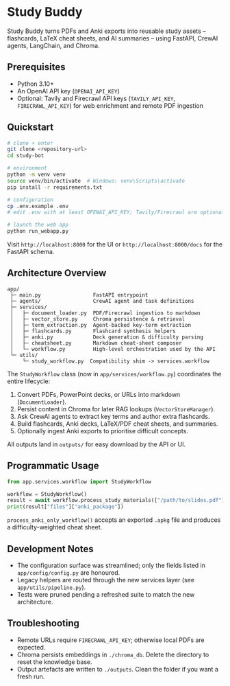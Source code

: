 # Study Buddy

Study Buddy turns PDFs and Anki exports into reusable study assets – flashcards, LaTeX cheat sheets, and AI summaries – using FastAPI, CrewAI agents, LangChain, and Chroma.

## Prerequisites

- Python 3.10+
- An OpenAI API key (`OPENAI_API_KEY`)
- Optional: Tavily and Firecrawl API keys (`TAVILY_API_KEY`, `FIRECRAWL_API_KEY`) for web enrichment and remote PDF ingestion

## Quickstart

```bash
# clone + enter
git clone <repository-url>
cd study-bot

# environment
python -m venv venv
source venv/bin/activate  # Windows: venv\Scripts\activate
pip install -r requirements.txt

# configuration
cp .env.example .env
# edit .env with at least OPENAI_API_KEY; Tavily/Firecrawl are optional

# launch the web app
python run_webapp.py
```

Visit `http://localhost:8000` for the UI or `http://localhost:8000/docs` for the FastAPI schema.

## Architecture Overview

```
app/
 ├─ main.py                 FastAPI entrypoint
 ├─ agents/                 CrewAI agent and task definitions
 ├─ services/
 │   ├─ document_loader.py  PDF/Firecrawl ingestion to markdown
 │   ├─ vector_store.py     Chroma persistence & retrieval
 │   ├─ term_extraction.py  Agent-backed key-term extraction
 │   ├─ flashcards.py       Flashcard synthesis helpers
 │   ├─ anki.py             Deck generation & difficulty parsing
 │   ├─ cheatsheet.py       Markdown cheat-sheet composer
 │   └─ workflow.py         High-level orchestration used by the API
 └─ utils/
     └─ study_workflow.py  Compatibility shim -> services.workflow
```

The `StudyWorkflow` class (now in `app/services/workflow.py`) coordinates the entire lifecycle:

1. Convert PDFs, PowerPoint decks, or URLs into markdown (`DocumentLoader`).
2. Persist content in Chroma for later RAG lookups (`VectorStoreManager`).
3. Ask CrewAI agents to extract key terms and author extra flashcards.
4. Build flashcards, Anki decks, LaTeX/PDF cheat sheets, and summaries.
5. Optionally ingest Anki exports to prioritise difficult concepts.

All outputs land in `outputs/` for easy download by the API or UI.

## Programmatic Usage

```python
from app.services.workflow import StudyWorkflow

workflow = StudyWorkflow()
result = await workflow.process_study_materials(["/path/to/slides.pdf"])
print(result["files"]["anki_package"])
```

`process_anki_only_workflow()` accepts an exported `.apkg` file and produces a difficulty-weighted cheat sheet.

## Development Notes

- The configuration surface was streamlined; only the fields listed in `app/config/config.py` are honoured.
- Legacy helpers are routed through the new services layer (see `app/utils/pipeline.py`).
- Tests were pruned pending a refreshed suite to match the new architecture.

## Troubleshooting

- Remote URLs require `FIRECRAWL_API_KEY`; otherwise local PDFs are expected.
- Chroma persists embeddings in `./chroma_db`. Delete the directory to reset the knowledge base.
- Output artefacts are written to `./outputs`. Clean the folder if you want a fresh run.
